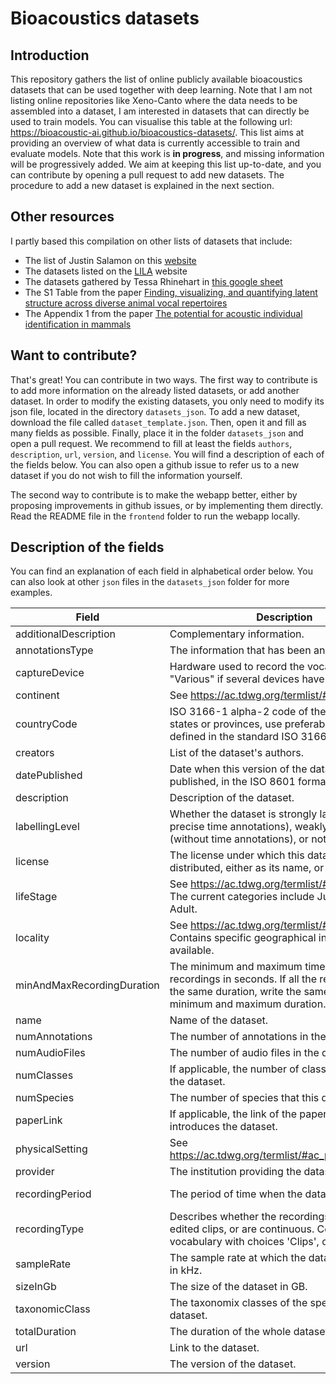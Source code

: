 # Bioacoustics datasets


## Introduction
This repository gathers the list of online publicly available bioacoustics datasets that can be used together with deep learning. Note that I am not listing online repositories like Xeno-Canto where the data needs to be assembled into a dataset, I am interested in datasets that can directly be used to train models. You can visualise this table at the following url: https://bioacoustic-ai.github.io/bioacoustics-datasets/. This list aims at providing an overview of what data is currently accessible to train and evaluate models. Note that this work is **in progress**, and missing information will be progressively added. We aim at keeping this list up-to-date, and you can contribute by opening a pull request to add new datasets. The procedure to add a new dataset is explained in the next section.

## Other resources
I partly based this compilation on other lists of datasets that include:
- The list of Justin Salamon on this [website](https://bioacousticsdatasets.weebly.com/)
- The datasets listed on the [LILA](https://lila.science/otherdatasets#bioacoustics) website
- The datasets gathered by Tessa Rhinehart in [this google sheet](https://docs.google.com/spreadsheets/d/1KrmCB0vvSK7V3znJfycO-eOMZJKP2F-Ih6neRYPz1Xc/edit?gid=0#gid=0)  
- The S1 Table from the paper [Finding, visualizing, and quantifying latent structure across diverse animal vocal repertoires](https://doi.org/10.1371/journal.pcbi.1008228.s007)
- The Appendix 1 from the paper [The potential for acoustic individual identification in mammals](https://link.springer.com/article/10.1007/s42991-021-00222-2#appendices)

## Want to contribute?
That's great! You can contribute in two ways. The first way to contribute is to add more information on the already listed datasets, or add another dataset. In order to modify the existing datasets, you only need to modify its json file, located in the directory `datasets_json`. To add a new dataset, download the file called `dataset_template.json`. Then, open it and fill as many fields as possible. Finally, place it in the folder `datasets_json` and open a pull request. We recommend to fill at least the fields `authors`, `description`, `url`, `version`, and `license`. You will find a description of each of the fields below. You can also open a github issue to refer us to a new dataset if you do not wish to fill the information yourself.

The second way to contribute is to make the webapp better, either by proposing improvements in github issues, or by implementing them directly. Read the README file in the `frontend` folder to run the webapp locally.

## Description of the fields

You can find an explanation of each field in alphabetical order below. You can also look at other `json` files in the `datasets_json` folder for more examples.

| Field                      | Description                                                                                                                                                                  | Examples                                                                             |
|----------------------------|------------------------------------------------------------------------------------------------------------------------------------------------------------------------------|--------------------------------------------------------------------------------------|
| additionalDescription      | Complementary information.                                                                                                                                                   |                                                                                      |
| annotationsType            | The information that has been annotated.                                                                                                                                     | "Species, vocalisation type"                                                         |
| captureDevice              | Hardware used to record the vocalisations. Write "Various" if several devices have been used.                                                                                | "Lavalier microphone"                                                                |
| continent                  | See https://ac.tdwg.org/termlist/#dwc_continent                                                                                                                              | "Europe"                                                                             |
| countryCode                | ISO 3166-1 alpha-2 code of the country. For states or provinces, use preferably the codes defined in the standard ISO 3166-2                                                 | One country: "FR",<br>One province: "CN-AH",<br>Several places: ["FR", "CN-AH"]      |
| creators                   | List of the dataset's authors.                                                                                                                                               | ['John Doe'] or ["John Doe", "Jane Doe", "Jane Smith"]                                                                         |
| datePublished              | Date when this version of the dataset was published, in the ISO 8601 format.                                                                                                 | "2021-06-18T06:26:56.891644+00:00", or "2021-06-18"                                  |
| description                | Description of the dataset.                                                                                                                                                  |                                                                                      |
| labellingLevel             | Whether the dataset is strongly labelled (with precise time annotations), weakly labelled (without time annotations), or not labelled.                                       | "Strong", "Weak", "Unlabelled".                                                      |
| license                    | The license under which this dataset is distributed, either as its name, or as a link.                                                                                       | "cc-by-4.0", "https://creativecommons.org/licenses/by/4.0/legalcode"                 |
| lifeStage                  | See https://ac.tdwg.org/termlist/#dwc_lifeStage. The current categories include Juvenile and Adult.                                                                          | "Adult", "All"                                                                       |
| locality                   | See https://ac.tdwg.org/termlist/#dwc_locality. Contains specific geographical information if available.                                                                     | "703 nest sites in Wytham Woods, Oxfordshire (51°46 N, 1°20 W)"                      |
| minAndMaxRecordingDuration | The minimum and maximum time duration of the recordings in seconds. If all the recordings have the same duration, write the same value for the minimum and maximum duration. | "60 - 60"                                                                            |
| name                       | Name of the dataset.                                                                                                                                                         | "NIPS4Bplus"                                                                         |
| numAnnotations             | The number of annotations in the dataset.                                                                                                                                    | 598                                                                                  |
| numAudioFiles              | The number of audio files in the dataset.                                                                                                                                    | 3403                                                                                 |
| numClasses                 | If applicable, the number of classes of interest in the dataset.                                                                                                             | 40                                                                                   |
| numSpecies                 | The number of species that this dataset targets.                                                                                                                             | 23                                                                                   |
| paperLink                  | If applicable, the link of the paper which introduces the dataset.                                                                                                           | "https://link.to.paper"                                                              |
| physicalSetting            | See https://ac.tdwg.org/termlist/#ac_physicalSetting.                                                                                                                        | "Natural", "Artificial"                                                              |
| provider                   | The institution providing the dataset.                                                                                                                                       |                                                                                      |
| recordingPeriod            | The period of time when the data was recorded.                                                                                                                               | "late March to mid-May during the breeding seasons of 2020 from 5 to 7 AM each day." |
| recordingType              | Describes whether the recordings consist of edited clips, or are continuous. Constrained vocabulary with choices 'Clips', or 'Continuous'.                                   | "Clips"                                                                              |
| sampleRate                 | The sample rate at which the data was recorded, in kHz.                                                                                                                      | 48.0                                                                                 |
| sizeInGb                   | The size of the dataset in GB.                                                                                                                                               | 10.2                                                                                 |
| taxonomicClass             | The taxonomix classes of the species in the dataset.                                                                                                                         | "Aves"                                                                               |
| totalDuration              | The duration of the whole dataset, in hours.                                                                                                                                 | 7.8                                                                                  |
| url                        | Link to the dataset.                                                                                                                                                         | "https://link.to.dataset"                                                            |
| version                    | The version of the dataset.                                                                                                                                                  | 5                                                                                    |
